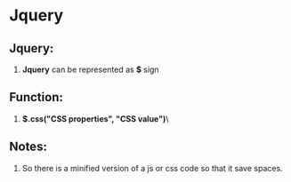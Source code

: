 # Jquery

## Jquery:

1. **Jquery** can be represented as **$** sign

## Function:

1. **$.css("CSS properties", "CSS value")**\

## Notes:

1. So there is a minified version of a js or css code so that it save spaces.
